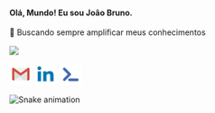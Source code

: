 #### Olá, Mundo! Eu sou João Bruno.

 🌱 Buscando sempre amplificar meus conhecimentos

<div align="left">
  <a href="https://github.com/jbrun0r">
<!--   <img align="center" height="180em" src="https://github-readme-stats.vercel.app/api?username=jbrun0r&border_color=0D1117&border_radius=17&show_icons=true&text_color=C9D1D9&title_color=58A6FF&icon_color=3CB371&bg_color=DEG,1F2938,19212D,141A24,10151D,0D1117&include_all_commits=true&count_private=true"/> -->
  <img align="center" width="240em" src="https://github-readme-stats.vercel.app/api/top-langs/?username=jbrun0r&border_color=0D1117&border_radius=8&layout=compact&langs_count=7&text_color=C9D1D9&title_color=58A6FF&icon_color=3CB371&bg_color=DEG,0D1117,0D1117,10151D,141A24,19212D,1F2938"/></img>
 
  <a href="joaobruno.rf@gmail.com"><img src="https://raw.githubusercontent.com/jbrun0r/jbrun0r/c6009da1e3d84158e0f750ad78c473591de487ad/Gmail.svg" height ="40em" target="_blank"></a>
  <a href="https://www.linkedin.com/in/joaobrunodev/" target="_blank"><img src="https://raw.githubusercontent.com/jbrun0r/jbrun0r/9ef0c31ed3b65f93e4cbda251ba0c309eb91872d/Linkedin.svg" height="40em" target="_blank"></a>
  <a href="https://portfolio-joaobruno.firebaseapp.com/#/" target="_blank"><img src="https://raw.githubusercontent.com/jbrun0r/jbrun0r/427687b3732643a08285fa98552e96e7e359114b/Portfolio_Icon.svg" height="40em" target="_blank"></a> 
</div>

  ![Snake animation](https://github.com/jbrun0r/jbrun0r/blob/output/github-contribution-grid-snake.svg)

